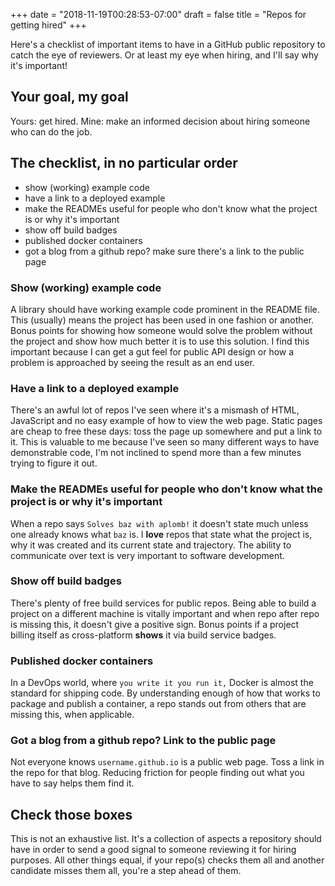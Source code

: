 +++
date = "2018-11-19T00:28:53-07:00"
draft = false
title = "Repos for getting hired"
+++

Here's a checklist of important items to have in a GitHub public repository to catch the eye of reviewers. Or at least my eye when hiring, and I'll say why it's important!

<!--more-->

## Your goal, my goal

Yours: get hired. Mine: make an informed decision about hiring someone who can do the job.

## The checklist, in no particular order

* show (working) example code
* have a link to a deployed example
* make the READMEs useful for people who don't know what the project is or why it's important
* show off build badges
* published docker containers
* got a blog from a github repo? make sure there's a link to the public page

### Show (working) example code

A library should have working example code prominent in the README file. This (usually) means the project has been used in one fashion or another. Bonus points for showing how someone would solve the problem without the project and show how much better it is to use this solution. I find this important because I can get a gut feel for public API design or how a problem is approached by seeing the result as an end user.

### Have a link to a deployed example

There's an awful lot of repos I've seen where it's a mismash of HTML, JavaScript and no easy example of how to view the web page. Static pages are cheap to free these days: toss the page up somewhere and put a link to it. This is valuable to me because I've seen so many different ways to have demonstrable code, I'm not inclined to spend more than a few minutes trying to figure it out.

### Make the READMEs useful for people who don't know what the project is or why it's important

When a repo says `Solves baz with aplomb!` it doesn't state much unless one already knows what `baz` is. I **love** repos that state what the project is, why it was created and its current state and trajectory. The ability to communicate over text is very important to software development.

### Show off build badges

There's plenty of free build services for public repos. Being able to build a project on a different machine is vitally important and when repo after repo is missing this, it doesn't give a positive sign. Bonus points if a project billing itself as cross-platform **shows** it via build service badges.

### Published docker containers

In a DevOps world, where `you write it you run it,` Docker is almost the standard for shipping code. By understanding enough of how that works to package and publish a container, a repo stands out from others that are missing this, when applicable.

### Got a blog from a github repo? Link to the public page

Not everyone knows `username.github.io` is a public web page. Toss a link in the repo for that blog. Reducing friction for people finding out what you have to say helps them find it.

## Check those boxes

This is not an exhaustive list. It's a collection of aspects a repository should have in order to send a good signal to someone reviewing it for hiring purposes. All other things equal, if your repo(s) checks them all and another candidate misses them all, you're a step ahead of them.
